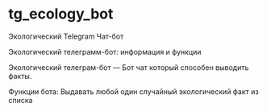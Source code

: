 # tg_ecology_bot
Экологический Telegram Чат-бот

Экологический телеграмм-бот: информация и функции

Экологический телеграм-бот — Бот чат который способен выводить факты.

Функции бота:
Выдавать любой один случайный экологический факт из списка
